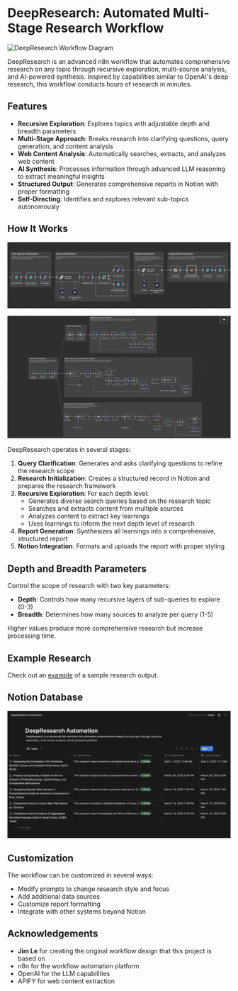 # DeepResearch: Automated Multi-Stage Research Workflow

![DeepResearch Workflow Diagram](assets/diagram-description.mermaid)

DeepResearch is an advanced n8n workflow that automates comprehensive research on any topic through recursive exploration, multi-source analysis, and AI-powered synthesis. Inspired by capabilities similar to OpenAI's deep research, this workflow conducts hours of research in minutes.

## Features

- **Recursive Exploration**: Explores topics with adjustable depth and breadth parameters
- **Multi-Stage Approach**: Breaks research into clarifying questions, query generation, and content analysis
- **Web Content Analysis**: Automatically searches, extracts, and analyzes web content
- **AI Synthesis**: Processes information through advanced LLM reasoning to extract meaningful insights
- **Structured Output**: Generates comprehensive reports in Notion with proper formatting
- **Self-Directing**: Identifies and explores relevant sub-topics autonomously

## How It Works

![Workflow Architecture](assets/n8n-workflow-1.png)

![Workflow Architecture](assets/n8n-workflow-2.png)

DeepResearch operates in several stages:

1. **Query Clarification**: Generates and asks clarifying questions to refine the research scope
2. **Research Initialization**: Creates a structured record in Notion and prepares the research framework
3. **Recursive Exploration**: For each depth level:
   - Generates diverse search queries based on the research topic
   - Searches and extracts content from multiple sources
   - Analyzes content to extract key learnings
   - Uses learnings to inform the next depth level of research
4. **Report Generation**: Synthesizes all learnings into a comprehensive, structured report
5. **Notion Integration**: Formats and uploads the report with proper styling

## Depth and Breadth Parameters

Control the scope of research with two key parameters:

- **Depth**: Controls how many recursive layers of sub-queries to explore (0-3)
- **Breadth**: Determines how many sources to analyze per query (1-5)

Higher values produce more comprehensive research but increase processing time.

## Example Research

Check out an [example](assets/example-report.pdf) of a sample research output.

## Notion Database

![Notion Database](assets/DeepResearch-Notion-Database.png)

## Customization

The workflow can be customized in several ways:

- Modify prompts to change research style and focus
- Add additional data sources
- Customize report formatting
- Integrate with other systems beyond Notion

## Acknowledgements

- **Jim Le** for creating the original workflow design that this project is based on
- n8n for the workflow automation platform
- OpenAI for the LLM capabilities
- APIFY for web content extraction

